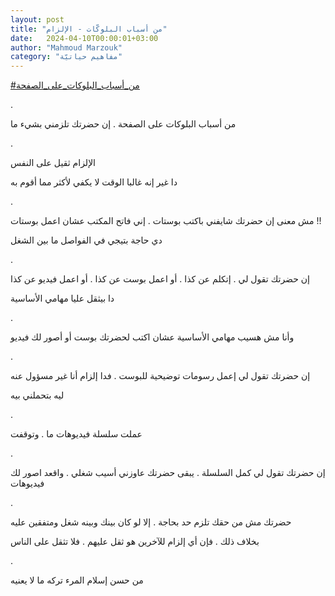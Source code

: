 ```yaml
---
layout: post
title: "من أسباب البلوكّات - الإلزام"
date:   2024-04-10T00:00:01+03:00
author: "Mahmoud Marzouk"
category: "مفاهيم حياتيّة"
---
```



[<u>\#من\_أسباب\_البلوكات\_على\_الصفحة</u>](https://www.facebook.com/hashtag/%D9%85%D9%86_%D8%A3%D8%B3%D8%A8%D8%A7%D8%A8_%D8%A7%D9%84%D8%A8%D9%84%D9%88%D9%83%D8%A7%D8%AA_%D8%B9%D9%84%D9%89_%D8%A7%D9%84%D8%B5%D9%81%D8%AD%D8%A9?__eep__=6&__cft__%5b0%5d=AZXL_1YpVy0r_ZpSnSLmjXVEy7l_oq36O-YWtnegq1Ya9aEaennfA9dxeIZQSvgp7qr_kHInQMlOfTWFs9IFfFyWbsjujGRzwQlDHhlK-p1j1xbl8Kcun_MX6o4oBdvi-UGtVXAolb0hMYzkTpgwukrzAbP8xxtPzXSKkbJq4KEOvw&__tn__=*NK-R)

.

من أسباب البلوكات على الصفحة . إن حضرتك تلزمني بشيء
ما

.

الإلزام ثقيل على النفس

دا غير إنه غالبا الوقت لا يكفي لأكثر مما أقوم به

.

مش معنى إن حضرتك شايفني باكتب بوستات . إني فاتح المكتب
عشان اعمل بوستات !!

دي حاجة بتيجي في الفواصل ما بين الشغل

.

إن حضرتك تقول لي . إتكلم عن كذا . أو اعمل بوست عن كذا .
أو اعمل فيديو عن كذا

دا بيثقل عليا مهامي الأساسية

.

وأنا مش هسيب مهامي الأساسية عشان اكتب لحضرتك بوست أو
أصور لك فيديو

.

إن حضرتك تقول لي إعمل رسومات توضيحية للبوست . فدا إلزام
أنا غير مسؤول عنه

ليه بتحملني بيه

.

عملت سلسلة فيديوهات ما . وتوقفت

.

إن حضرتك تقول لي كمل السلسلة . يبقى حضرتك عاوزني أسيب
شغلي . واقعد اصور لك فيديوهات

.

حضرتك مش من حقك تلزم حد بحاجة . إلا لو كان بينك وبينه
شغل ومتفقين عليه

بخلاف ذلك . فإن أي إلزام للآخرين هو ثقل عليهم . فلا تثقل
على الناس

.

من حسن إسلام المرء تركه ما لا يعنيه

